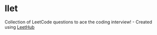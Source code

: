 # llet
Collection of LeetCode questions to ace the coding interview! - Created using [LeetHub](https://github.com/QasimWani/LeetHub)
